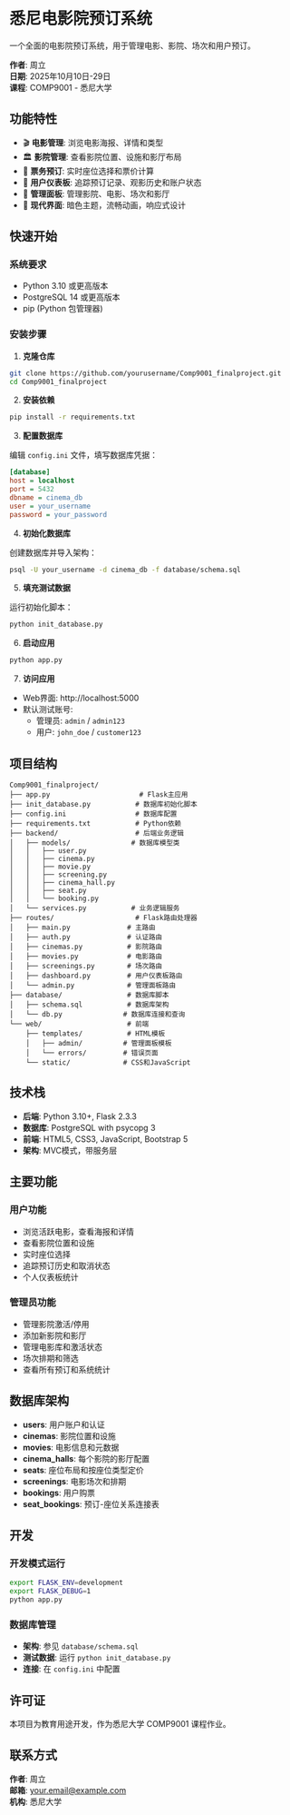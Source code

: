 # 悉尼电影院预订系统

一个全面的电影院预订系统，用于管理电影、影院、场次和用户预订。

**作者**: 周立  
**日期**: 2025年10月10日-29日  
**课程**: COMP9001 - 悉尼大学

## 功能特性

- 🎬 **电影管理**: 浏览电影海报、详情和类型
- 🏛️ **影院管理**: 查看影院位置、设施和影厅布局
- 🎫 **票务预订**: 实时座位选择和票价计算
- 👤 **用户仪表板**: 追踪预订记录、观影历史和账户状态
- 🔧 **管理面板**: 管理影院、电影、场次和影厅
- 🎨 **现代界面**: 暗色主题，流畅动画，响应式设计

## 快速开始

### 系统要求

- Python 3.10 或更高版本
- PostgreSQL 14 或更高版本
- pip (Python 包管理器)

### 安装步骤

1. **克隆仓库**

```bash
git clone https://github.com/yourusername/Comp9001_finalproject.git
cd Comp9001_finalproject
```

2. **安装依赖**

```bash
pip install -r requirements.txt
```

3. **配置数据库**

编辑 `config.ini` 文件，填写数据库凭据：

```ini
[database]
host = localhost
port = 5432
dbname = cinema_db
user = your_username
password = your_password
```

4. **初始化数据库**

创建数据库并导入架构：

```bash
psql -U your_username -d cinema_db -f database/schema.sql
```

5. **填充测试数据**

运行初始化脚本：

```bash
python init_database.py
```

6. **启动应用**

```bash
python app.py
```

7. **访问应用**

- Web界面: http://localhost:5000
- 默认测试账号:
  - 管理员: `admin` / `admin123`
  - 用户: `john_doe` / `customer123`

## 项目结构

```
Comp9001_finalproject/
├── app.py                      # Flask主应用
├── init_database.py           # 数据库初始化脚本
├── config.ini                 # 数据库配置
├── requirements.txt           # Python依赖
├── backend/                   # 后端业务逻辑
│   ├── models/               # 数据库模型类
│   │   ├── user.py
│   │   ├── cinema.py
│   │   ├── movie.py
│   │   ├── screening.py
│   │   ├── cinema_hall.py
│   │   ├── seat.py
│   │   └── booking.py
│   └── services.py           # 业务逻辑服务
├── routes/                    # Flask路由处理器
│   ├── main.py              # 主路由
│   ├── auth.py              # 认证路由
│   ├── cinemas.py           # 影院路由
│   ├── movies.py            # 电影路由
│   ├── screenings.py        # 场次路由
│   ├── dashboard.py         # 用户仪表板路由
│   └── admin.py             # 管理面板路由
├── database/                # 数据库脚本
│   ├── schema.sql           # 数据库架构
│   └── db.py               # 数据库连接和查询
└── web/                     # 前端
    ├── templates/           # HTML模板
    │   ├── admin/          # 管理面板模板
    │   └── errors/         # 错误页面
    └── static/             # CSS和JavaScript
```

## 技术栈

- **后端**: Python 3.10+, Flask 2.3.3
- **数据库**: PostgreSQL with psycopg 3
- **前端**: HTML5, CSS3, JavaScript, Bootstrap 5
- **架构**: MVC模式，带服务层

## 主要功能

### 用户功能

- 浏览活跃电影，查看海报和详情
- 查看影院位置和设施
- 实时座位选择
- 追踪预订历史和取消状态
- 个人仪表板统计

### 管理员功能

- 管理影院激活/停用
- 添加新影院和影厅
- 管理电影库和激活状态
- 场次排期和筛选
- 查看所有预订和系统统计

## 数据库架构

- **users**: 用户账户和认证
- **cinemas**: 影院位置和设施
- **movies**: 电影信息和元数据
- **cinema_halls**: 每个影院的影厅配置
- **seats**: 座位布局和按座位类型定价
- **screenings**: 电影场次和排期
- **bookings**: 用户购票
- **seat_bookings**: 预订-座位关系连接表

## 开发

### 开发模式运行

```bash
export FLASK_ENV=development
export FLASK_DEBUG=1
python app.py
```

### 数据库管理

- **架构**: 参见 `database/schema.sql`
- **测试数据**: 运行 `python init_database.py`
- **连接**: 在 `config.ini` 中配置

## 许可证

本项目为教育用途开发，作为悉尼大学 COMP9001 课程作业。

## 联系方式

**作者**: 周立  
**邮箱**: your.email@example.com  
**机构**: 悉尼大学
